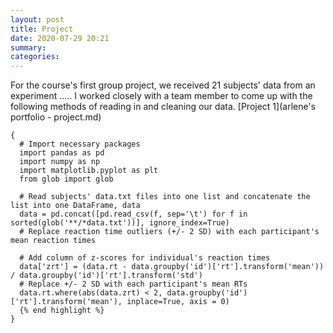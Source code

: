 ```yaml
---
layout: post
title: Project
date: 2020-07-29 20:21
summary: 
categories: 
---
```


For the course's first group project, we received 21 subjects' data from an experiment ..... I worked closely with a team member to come up with the following methods of reading in and cleaning our data. 
[Project 1](arlene's portfolio - project.md)

```
{
  # Import necessary packages 
  import pandas as pd
  import numpy as np
  import matplotlib.pyplot as plt
  from glob import glob

  # Read subjects' data.txt files into one list and concatenate the list into one DataFrame, data
  data = pd.concat([pd.read_csv(f, sep='\t') for f in sorted(glob('**/*data.txt'))], ignore_index=True)
  # Replace reaction time outliers (+/- 2 SD) with each participant's mean reaction times

  # Add column of z-scores for individual's reaction times
  data['zrt'] = (data.rt - data.groupby('id')['rt'].transform('mean')) / data.groupby('id')['rt'].transform('std')
  # Replace +/- 2 SD with each participant's mean RTs
  data.rt.where(abs(data.zrt) < 2, data.groupby('id')['rt'].transform('mean'), inplace=True, axis = 0)
  {% end highlight %}
}
```
